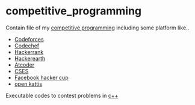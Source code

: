# competitive_programming
Contain file of my [competitive programming](https://en.wikipedia.org/wiki/Competitive_programming) including some platform like..
- [Codeforces](https://codeforces.com/)
- [Codechef](https://www.codechef.com/)
- [Hackerrank](https://www.hackerrank.com/)
- [Hackerearth](https://www.hackerearth.com/)
- [Atcoder](https://atcoder.jp/home)
- [CSES](https://cses.fi/problemset/)
- [Facebook hacker cup](https://www.facebook.com/codingcompetitions/hacker-cup)
- [open kattis](https://open.kattis.com/)


Executable codes to contest problems in [c++](https://medium.com/sololearn/reasons-to-love-c-11c7c2f23d88)
